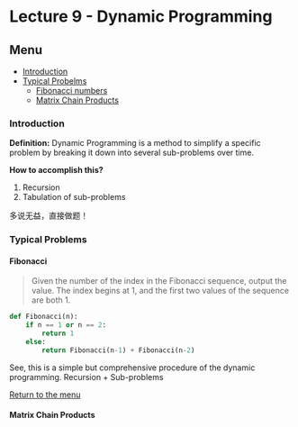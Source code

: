 # Lecture 9 - Dynamic Programming

## Menu
- [Introduction](#Introduction)
- [Typical Probelms](#Typical_Problems)
  - [Fibonacci numbers](#Fibonacci)
  - [Matrix Chain Products](#Matrix_Chain_Products)

### Introduction

**Definition:** Dynamic Programming is a method to simplify a specific problem by breaking it down into several sub-problems over time.

**How to accomplish this?**
1. Recursion
2. Tabulation of sub-problems

多说无益，直接做题！

### Typical Problems

#### Fibonacci

> Given the number of the index in the Fibonacci sequence, output the value.
> The index begins at 1, and the first two values of the sequence are both 1.

```python
def Fibonacci(n):
    if n == 1 or n == 2:
        return 1
    else:
        return Fibonacci(n-1) + Fibonacci(n-2)
```

See, this is a simple but comprehensive procedure of the dynamic programming. Recursion + Sub-problems

[Return to the menu](#Menu)

#### Matrix Chain Products
